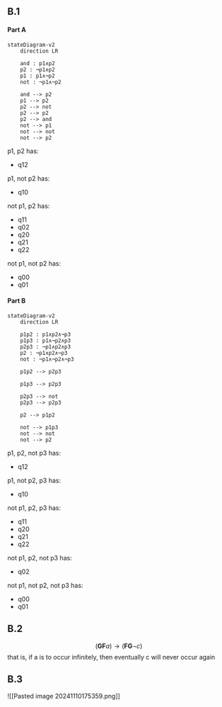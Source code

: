 ## B.1
#### Part A
```mermaid
stateDiagram-v2
	direction LR
	
	and : p1∧p2
	p2 : ¬p1∧p2
	p1 : p1∧¬p2
	not : ¬p1∧¬p2

	and --> p2
	p1 --> p2
	p2 --> not
	p2 --> p2
	p2 --> and
	not --> p1
	not --> not
	not --> p2
```

p1, p2 has:
- q12

p1, not p2 has:
- q10

not p1, p2 has:
- q11
- q02
- q20
- q21
- q22

not p1, not p2 has:
- q00
- q01

#### Part B
```mermaid
stateDiagram-v2
	direction LR

	p1p2 : p1∧p2∧¬p3
	p1p3 : p1∧¬p2∧p3
	p2p3 : ¬p1∧p2∧p3
	p2 : ¬p1∧p2∧¬p3
	not : ¬p1∧¬p2∧¬p3

	p1p2 --> p2p3
	
	p1p3 --> p2p3
	
	p2p3 --> not
	p2p3 --> p2p3

	p2 --> p1p2

	not --> p1p3
	not --> not
	not --> p2
```

p1, p2, not p3 has:
- q12

p1, not p2, p3 has:
- q10

not p1, p2, p3 has:
- q11
- q20
- q21
- q22

not p1, p2, not p3 has:
- q02

not p1, not p2, not p3 has:
- q00
- q01

## B.2
$$(\textbf{GF}a) \rightarrow (\textbf{FG}\neg c)$$
that is, if a is to occur infinitely, then eventually c will never occur again

## B.3
![[Pasted image 20241110175359.png]]
